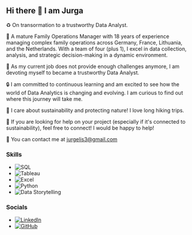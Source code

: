 ## Hi there 👋 I am Jurga

♻️ On transormation to a trustworthy Data Analyst.

👑 A mature Family Operations Manager with 18 years of experience managing complex family operations across Germany, France, Lithuania, and the Netherlands. 
With a team of four (plus 1), I excel in data collection, analysis, and strategic decision-making in a dynamic environment.

💪 As my current job does not provide enough challenges anymore, I am devoting myself to became a trustworthy Data Analyst.

🔒 I am committed to continuous learning and am excited to see how the world of Data Analytics is changing and evolving. I am curious to find out where this journey will take me.

🫶 I care about sustainability and protecting nature! I love long hiking trips.

🤝 If you are looking for help on your project (especially if it's connected to sustainability), feel free to connect! I would be happy to help!

📧 You can contact me at jurgelis3@gmail.com 

### Skills

- ![SQL](https://img.shields.io/badge/SQL-4479A1?style=for-the-badge&logo=sql&logoColor=white)
- ![Tableau](https://img.shields.io/badge/Tableau-E97627?style=for-the-badge&logo=tableau&logoColor=white)
- ![Excel](https://img.shields.io/badge/Excel-217346?style=for-the-badge&logo=microsoft-excel&logoColor=white)
- ![Python](https://img.shields.io/badge/Python-3776AB?style=for-the-badge&logo=python&logoColor=white)
- ![Data Storytelling](https://img.shields.io/badge/Data_Storytelling-FFA500?style=for-the-badge&logo=data-storytelling&logoColor=white)

### Socials 
- [![LinkedIn](https://img.shields.io/badge/LinkedIn-0077B5?style=for-the-badge&logo=linkedin&logoColor=white)](https://www.linkedin.com/in/jurga-marti)
- [![GitHub](https://img.shields.io/badge/GitHub-181717?style=for-the-badge&logo=github&logoColor=white)](https://github.com/jurgelis3)


<!--
**JurgaMart/JurgaMart** is a ✨ _special_ ✨ repository because its `README.md` (this file) appears on your GitHub profile.

